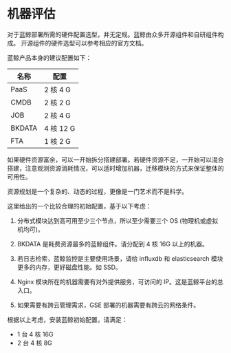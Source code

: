 # 机器评估

对于蓝鲸部署所需的硬件配置选型，并无定规。蓝鲸由众多开源组件和自研组件构成。
开源组件的硬件选型可以参考相应的官方文档。

蓝鲸产品本身的建议配置如下：

|名称|配置|
|----|---|
|PaaS|2 核 4 G|
|CMDB|2 核 2 G|
|JOB|2 核 4 G|
|BKDATA|4 核 12 G|
|FTA|1 核 2 G|

如果硬件资源富余，可以一开始拆分搭建部署。若硬件资源不足，一开始可以混合搭建，注意观测资源消耗情况，可以适时增加机器，迁移模块的方式来保证整体的可用性。

资源规划是一个复杂的、动态的过程，更像是一门艺术而不是科学。

这里给出的一个比较合理的初始配置，基于以下考虑：

1. 分布式模块达到高可用至少三个节点，所以至少需要三个 OS (物理机或虚拟机均可)。

2. BKDATA 是耗费资源最多的蓝鲸组件。请分配到 4 核 16G 以上的机器。

3. 若日志检索，蓝鲸监控是主要使用场景，请给 influxdb 和 elasticsearch 模块更多的内存，更好磁盘性能。如 SSD。

4. Nginx 模块所在的机器需要有对外提供服务，可访问的 IP。这是蓝鲸平台的总入口。

5. 如果需要有跨云管理需求，GSE 部署的机器需要有跨云的网络条件。

根据以上考虑，安装蓝鲸初始配置，请满足：

- 1 台 4 核 16G
- 2 台 4 核 8G
